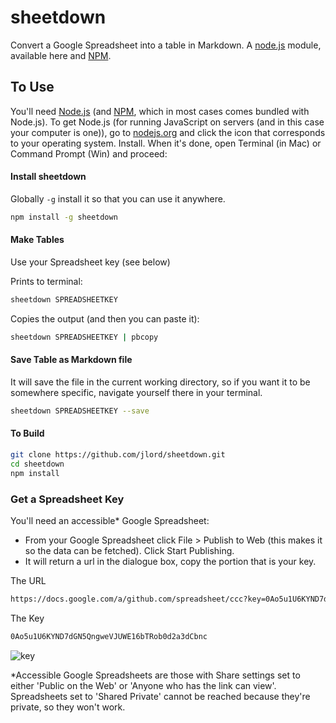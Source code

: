 # sheetdown

Convert a Google Spreadsheet into a table in Markdown. A [node.js](http://www.nodejs.org) module, available here and [NPM](http://www.npmjs.org/sheetdown).

## To Use

You'll need [Node.js](http://www.nodejs.org) (and [NPM](http://www.npmjs.org/sheetdown), which in most cases comes bundled with Node.js). To get Node.js (for running JavaScript on servers (and in this case your computer is one)), go to [nodejs.org](http://www.nodejs.org) and click the icon that corresponds to your operating system. Install. When it's done, open Terminal (in Mac) or Command Prompt (Win) and proceed:

#### Install sheetdown

Globally `-g` install it so that you can use it anywhere.

```bash
npm install -g sheetdown
```

#### Make Tables

Use your Spreadsheet key (see below)

Prints to terminal:

```bash
sheetdown SPREADSHEETKEY
```

Copies the output (and then you can paste it):

```bash
sheetdown SPREADSHEETKEY | pbcopy
```

#### Save Table as Markdown file

It will save the file in the current working directory, so if you want it to be somewhere specific, navigate yourself there in your terminal.

```bash
sheetdown SPREADSHEETKEY --save
```

#### To Build

```bash
git clone https://github.com/jlord/sheetdown.git
cd sheetdown
npm install
```

### Get a Spreadsheet Key

You'll need an accessible* Google Spreadsheet:

- From your Google Spreadsheet click File > Publish to Web (this makes it so the data can be fetched). Click Start Publishing.
- It will return a url in the dialogue box, copy the portion that is your key.

The URL

```bash
https://docs.google.com/a/github.com/spreadsheet/ccc?key=0Ao5u1U6KYND7dGN5QngweVJUWE16bTRob0d2a3dCbnc#gid=0
```

The Key

```bash
0Ao5u1U6KYND7dGN5QngweVJUWE16bTRob0d2a3dCbnc
```

![key](https://raw.github.com/jllord/sheetsee-cache/master/img/key.png)

*Accessible Google Spreadsheets are those with Share settings set to either 'Public on the Web' or 'Anyone who has the link can view'. Spreadsheets set to 'Shared Private' cannot be reached because they're private, so they won't work.
